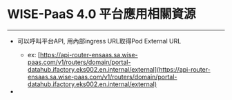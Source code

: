 # WISE-PaaS 4.0 平台應用相關資源

---

* 可以呼叫平台API, 用內部ingress URL取得Pod External URL

  * ex: [https://api-router-ensaas.sa.wise-paas.com/v1/routers/domain/portal-datahub.ifactory.eks002.en.internal/external](https://api-router-ensaas.sa.wise-paas.com/v1/routers/domain/portal-datahub.ifactory.eks002.en.internal/external)

* 


